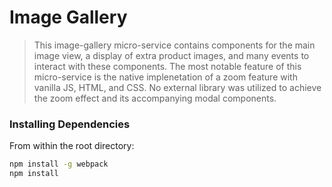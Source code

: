 # Image Gallery

> This image-gallery micro-service contains components for the main image view, a display of extra product images, and many events to interact with these components. The most notable feature of this micro-service is the native implenetation of a zoom feature with vanilla JS, HTML, and CSS. No external library was utilized to achieve the zoom effect and its accompanying modal components.

### Installing Dependencies

From within the root directory:

```sh
npm install -g webpack
npm install
```

